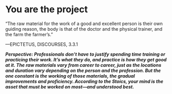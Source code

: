 # You are the project

“The raw material for the work of a good and excellent person is their own guiding reason, the body is that of the doctor and the physical trainer, and the farm the farmer’s.”

—EPICTETUS, DISCOURSES, 3.3.1

***Perspective: Professionals don’t have to justify spending time training or practicing their work. It’s what they do, and practice is how they get good at it. The raw materials vary from career to career, just as the locations and duration vary depending on the person and the profession. But the one constant is the working of those materials, the gradual improvements and proficiency. According to the Stoics, your mind is the asset that must be worked on most—and understood best.***